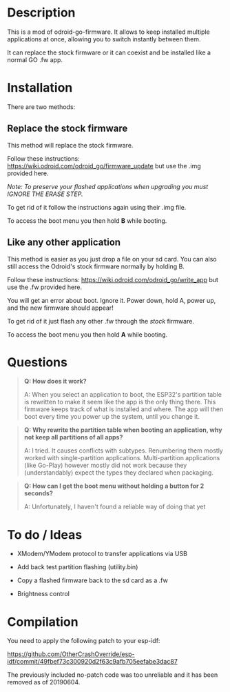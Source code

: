 # Description
This is a mod of odroid-go-firmware. It allows to keep installed multiple applications at once, allowing you to switch instantly between them.

It can replace the stock firmware or it can coexist and be installed like a normal GO .fw app.


# Installation
There are two methods:

## Replace the stock firmware
This method will replace the stock firmware.

Follow these instructions: https://wiki.odroid.com/odroid_go/firmware_update but use the .img provided here.

*Note: To preserve your flashed applications when upgrading you must IGNORE THE ERASE STEP.*

To get rid of it follow the instructions again using their .img file.

To access the boot menu you then hold **B** while booting.




## Like any other application
This method is easier as you just drop a file on your sd card. You can also still access the Odroid's stock firmware normally by holding B.

Follow these instructions: https://wiki.odroid.com/odroid_go/write_app but use the .fw provided here.

You will get an error about boot. Ignore it. Power down, hold A, power up, and the new firmware should appear!

To get rid of it just flash any other .fw through the *stock* firmware.

To access the boot menu you then hold **A** while booting.


# Questions

> **Q: How does it work?**
>
> A: When you select an application to boot, the ESP32's partition table is rewritten to make it seem like the app is the only thing there. This firmware keeps track of what is installed and where. The app will then boot every time you power up the system, until you change it.

> **Q: Why rewrite the partition table when booting an application, why not keep all partitions of all apps?**
>
> A: I tried. It causes conflicts with subtypes. Renumbering them mostly worked with single-partition applications. Multi-partition applications (like Go-Play) however mostly did not work because they (understandably) expect the types they declared when packaging.

> **Q: How can I get the boot menu without holding a button for 2 seconds?**
>
> A: Unfortunately, I haven't found a reliable way of doing that yet


# To do / Ideas

- XModem/YModem protocol to transfer applications via USB

- Add back test partition flashing (utility.bin)

- Copy a flashed firmware back to the sd card as a .fw

- Brightness control


# Compilation
You need to apply the following patch to your esp-idf:

https://github.com/OtherCrashOverride/esp-idf/commit/49fbef73c300920d2f63c9afb705eefabe3dac87

The previously included no-patch code was too unreliable and it has been removed as of 20190604.
